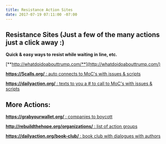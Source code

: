 ```yaml
---
title: Resistance Action Sites
date: 2017-07-19 07:11:00 -07:00
---
```


## **Resistance Sites**  (Just a few of the many actions just a click away :)

**Quick & easy ways to resist while waiting in line, etc.**


[**http://whatdoidoabouttrump.com/**](http://whatdoidoabouttrump.com/)


[**https://5calls.org/** : auto connects to MoC's with issues & scripts](https://5calls.org/)


[**https://dailyaction.org/** : texts to you a # to call to MoC's with issues & scripts](https://dailyaction.org/) 


## **More Actions:**


[**https://grabyourwallet.org/** : companies to boycott
](https://grabyourwallet.org/)


[**http://rebuildthehope.org/organizations/** : list of action groups](http://rebuildthehope.org/organizations/)


[**https://dailyaction.org/book-club/** : book club with dialogues with authors](https://dailyaction.org/book-club/)
